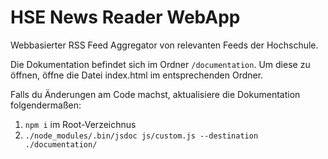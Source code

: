 # HSE News Reader WebApp
Webbasierter RSS Feed Aggregator von relevanten Feeds der Hochschule.

Die Dokumentation befindet sich im Ordner ``/documentation``. 
Um diese zu öffnen, öffne die Datei index.html im entsprechenden Ordner.

Falls du Änderungen am Code machst, aktualisiere die Dokumentation folgendermaßen:
1. ``npm i`` im Root-Verzeichnus
2. ``./node_modules/.bin/jsdoc js/custom.js --destination ./documentation/``